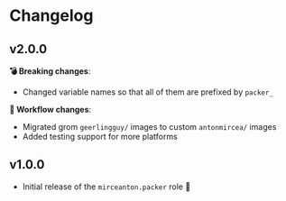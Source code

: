 # Changelog

## v2.0.0

**💣 Breaking changes**:

* Changed variable names so that all of them are prefixed by `packer_`

**🔧 Workflow changes**:

* Migrated grom `geerlingguy/` images to custom `antonmircea/` images
* Added testing support for more platforms

## v1.0.0

* Initial release of the `mirceanton.packer` role 🚀
